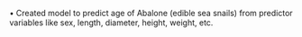 •	Created model to predict age of Abalone (edible sea snails) from predictor variables like sex, length, diameter, height, weight, etc.
